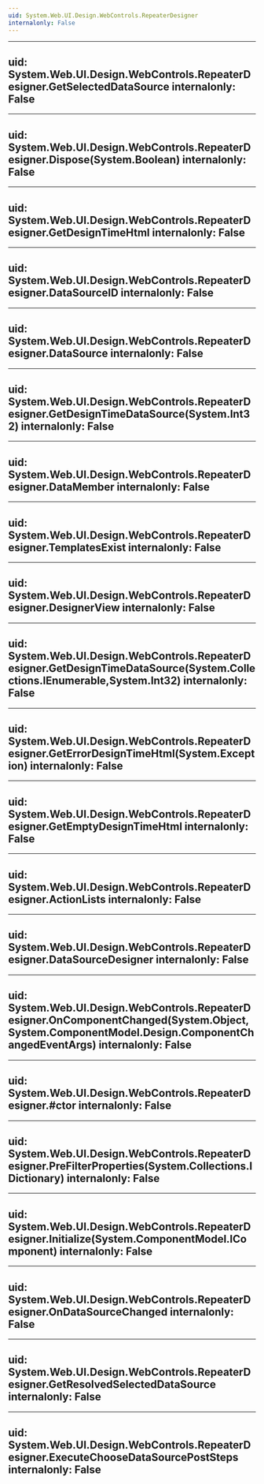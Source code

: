```yaml
---
uid: System.Web.UI.Design.WebControls.RepeaterDesigner
internalonly: False
---
```


---
uid: System.Web.UI.Design.WebControls.RepeaterDesigner.GetSelectedDataSource
internalonly: False
---

---
uid: System.Web.UI.Design.WebControls.RepeaterDesigner.Dispose(System.Boolean)
internalonly: False
---

---
uid: System.Web.UI.Design.WebControls.RepeaterDesigner.GetDesignTimeHtml
internalonly: False
---

---
uid: System.Web.UI.Design.WebControls.RepeaterDesigner.DataSourceID
internalonly: False
---

---
uid: System.Web.UI.Design.WebControls.RepeaterDesigner.DataSource
internalonly: False
---

---
uid: System.Web.UI.Design.WebControls.RepeaterDesigner.GetDesignTimeDataSource(System.Int32)
internalonly: False
---

---
uid: System.Web.UI.Design.WebControls.RepeaterDesigner.DataMember
internalonly: False
---

---
uid: System.Web.UI.Design.WebControls.RepeaterDesigner.TemplatesExist
internalonly: False
---

---
uid: System.Web.UI.Design.WebControls.RepeaterDesigner.DesignerView
internalonly: False
---

---
uid: System.Web.UI.Design.WebControls.RepeaterDesigner.GetDesignTimeDataSource(System.Collections.IEnumerable,System.Int32)
internalonly: False
---

---
uid: System.Web.UI.Design.WebControls.RepeaterDesigner.GetErrorDesignTimeHtml(System.Exception)
internalonly: False
---

---
uid: System.Web.UI.Design.WebControls.RepeaterDesigner.GetEmptyDesignTimeHtml
internalonly: False
---

---
uid: System.Web.UI.Design.WebControls.RepeaterDesigner.ActionLists
internalonly: False
---

---
uid: System.Web.UI.Design.WebControls.RepeaterDesigner.DataSourceDesigner
internalonly: False
---

---
uid: System.Web.UI.Design.WebControls.RepeaterDesigner.OnComponentChanged(System.Object,System.ComponentModel.Design.ComponentChangedEventArgs)
internalonly: False
---

---
uid: System.Web.UI.Design.WebControls.RepeaterDesigner.#ctor
internalonly: False
---

---
uid: System.Web.UI.Design.WebControls.RepeaterDesigner.PreFilterProperties(System.Collections.IDictionary)
internalonly: False
---

---
uid: System.Web.UI.Design.WebControls.RepeaterDesigner.Initialize(System.ComponentModel.IComponent)
internalonly: False
---

---
uid: System.Web.UI.Design.WebControls.RepeaterDesigner.OnDataSourceChanged
internalonly: False
---

---
uid: System.Web.UI.Design.WebControls.RepeaterDesigner.GetResolvedSelectedDataSource
internalonly: False
---

---
uid: System.Web.UI.Design.WebControls.RepeaterDesigner.ExecuteChooseDataSourcePostSteps
internalonly: False
---
